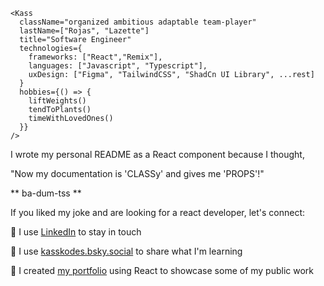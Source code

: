 ```
<Kass
  className="organized ambitious adaptable team-player"
  lastName=["Rojas", "Lazette"]
  title="Software Engineer"
  technologies={
    frameworks: ["React","Remix"],
    languages: ["Javascript", "Typescript"],
    uxDesign: ["Figma", "TailwindCSS", "ShadCn UI Library", ...rest]
  }
  hobbies={() => {
    liftWeights()
    tendToPlants()
    timeWithLovedOnes()
  }}
/>
```
  
I wrote my personal README as a React component because I thought,

"Now my documentation is 'CLASSy' and gives me 'PROPS'!"

** ba-dum-tss **

If you liked my joke and are looking for a react developer, let's connect:

🔗 I use [LinkedIn](https://www.linkedin.com/in/ikassandrarojas/) to stay in touch

🦋 I use [kasskodes.bsky.social](https://bsky.app/profile/kasskodes.bsky.social) to share what I'm learning

💼 I created [my portfolio](https://kassrojas.github.io/kass-portfolio-react/) using React to showcase some of my public work
